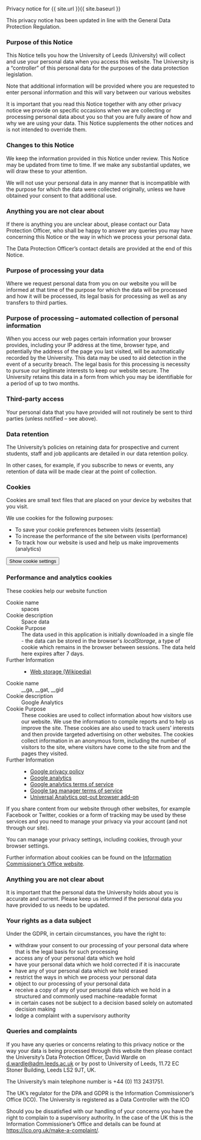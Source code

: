 Privacy notice for {{ site.url }}{{ site.baseurl }}

This privacy notice has been updated in line with the General Data Protection Regulation.

### Purpose of this Notice

This Notice tells you how the University of Leeds (University) will collect and use your personal data when you access this website. The University is a “controller” of this personal data for the purposes of the data protection legislation.

Note that additional information will be provided where you are requested to enter personal information and this will vary between our various websites

It is important that you read this Notice together with any other privacy notice we provide on specific occasions when we are collecting or processing personal data about you so that you are fully aware of how and why we are using your data. This Notice supplements the other notices and is not intended to override them.

### Changes to this Notice

We keep the information provided in this Notice under review. This Notice may be updated from time to time. If we make any substantial updates, we will draw these to your attention.

We will not use your personal data in any manner that is incompatible with the purpose for which the data were collected originally, unless we have obtained your consent to that additional use.

### Anything you are not clear about

If there is anything you are unclear about, please contact our Data Protection Officer, who shall be happy to answer any queries you may have concerning this Notice or the way in which we process your personal data.

The Data Protection Officer’s contact details are provided at the end of this Notice.

### Purpose of processing your data

Where we request personal data from you on our website you will be informed at that time of the purpose for which the data will be processed and how it will be processed, its legal basis for processing as well as any transfers to third parties.

### Purpose of processing – automated collection of personal information

When you access our web pages certain information your browser provides, including your IP address at the time, browser type, and potentially the address of the page you last visited, will be automatically recorded by the University. This data may be used to aid detection in the event of a security breach. The legal basis for this processing is necessity to pursue our legitimate interests to keep our website secure. The University retains this data in a form from which you may be identifiable for a period of up to two months.

### Third-party access

Your personal data that you have provided will not routinely be sent to third parties (unless notified – see above).

### Data retention

The University’s policies on retaining data for prospective and current students, staff and job applicants are detailed in our data retention policy.

In other cases, for example, if you subscribe to news or events, any retention of data will be made clear at the point of collection.

### Cookies

Cookies are small text files that are placed on your device by websites that you visit.

We use cookies for the following purposes:

* To save your cookie preferences between visits (essential)
* To increase the performance of the site between visits (performance)
* To track how our website is used and help us make improvements (analytics)

<button type="button" class="button" onclick="showCookieSettings()">Show cookie settings</button>

### Performance and analytics cookies

These cookies help our website function

<dl>
    <dt>Cookie name</dt>
    <dd>spaces</dd>
    <dt>Cookie description</dt>
    <dd>Space data</dd>
    <dt>Cookie Purpose</dt>
    <dd>The data used in this application is initially downloaded in a single file - the data can be stored in the browser's <em>localStorage</em>, a type of cookie which remains in the browser between sessions. The data held here expires after 7 days.</dd>
    <dt>Further Information</dt>
    <dd>
        <ul>
            <li><a href="https://en.wikipedia.org/wiki/Web_storage">Web storage (Wikipedia)</a></li>
        </ul>
    </dd>
</dl>

<dl>
    <dt>Cookie name</dt>
    <dd>__ga, __gat, __gid</dd>
    <dt>Cookie description</dt>
    <dd>Google Analytics</dd>
    <dt>Cookie Purpose</dt>
    <dd>These cookies are used to collect information about how visitors use our website. We use the information to compile reports and to help us improve the site. These cookies are also used to track users’ interests and then provide targeted advertising on other websites. The cookies collect information in an anonymous form, including the number of visitors to the site, where visitors have come to the site from and the pages they visited.</dd>
    <dt>Further Information</dt>
    <dd>
        <ul>
            <li><a href="https://policies.google.com/privacy?hl=en-GB&amp;gl=uk#infocollect">Google privacy policy</a></li>
            <li><a href="http://www.google.com/analytics/learn/privacy.html">Google analytics</a></li>
            <li><a href="http://www.google.com/intl/en_uk/analytics/tos.html">Google analytics terms of service</a></li>
            <li><a href="https://www.google.com/analytics/tag-manager/use-policy/">Google tag manager terms of service</a></li>
            <li><a href="https://tools.google.com/dlpage/gaoptout">Universal Analytics opt-out browser add-on</a></li>
        </ul>
    </dd>
</dl> 

If you share content from our website through other websites, for example Facebook or Twitter, cookies or a form of tracking may be used by these services and you need to manage your privacy via your account (and not through our site).

You can manage your privacy settings, including cookies, through your browser settings.

Further information about cookies can be found on the <a href="https://ico.org.uk/">Information Commissioner’s Office website</a>.

### Anything you are not clear about

It is important that the personal data the University holds about you is accurate and current. Please keep us informed if the personal data you have provided to us needs to be updated.

### Your rights as a data subject

Under the GDPR, in certain circumstances, you have the right to:

* withdraw your consent to our processing of your personal data where that is the legal basis for such processing
* access any of your personal data which we hold
* have your personal data which we hold corrected if it is inaccurate
* have any of your personal data which we hold erased
* restrict the ways in which we process your personal data
* object to our processing of your personal data
* receive a copy of any of your personal data which we hold in a structured and commonly used machine-readable format
* in certain cases not be subject to a decision based solely on automated decision making
* lodge a complaint with a supervisory authority

### Queries and complaints

If you have any queries or concerns relating to this privacy notice or the way your data is being processed through this website then please contact the University’s Data Protection Officer, David Wardle on <a href="mailto:d.wardle@adm.leeds.ac.uk">d.wardle@adm.leeds.ac.uk</a> or by post to University of Leeds, 11.72 EC Stoner Building, Leeds LS2 9JT, UK.

The University’s main telephone number is +44 (0) 113 2431751.

The UK’s regulator for the DPA and GDPR is the Information Commissioner’s Office (ICO). The University is registered as a Data Controller with the ICO

Should you be dissatisfied with our handling of your concerns you have the right to complain to a supervisory authority. In the case of the UK this is the Information Commissioner’s Office and details can be found at <a href="https://ico.org.uk/make-a-complaint/">https://ico.org.uk/make-a-complaint/</a>.
